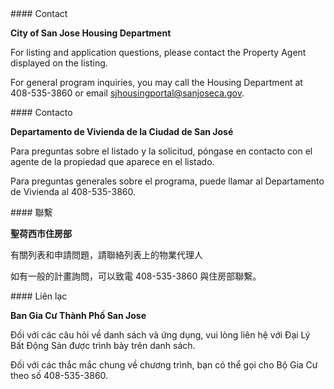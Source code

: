 <RenderIf language="default">
#### Contact

**City of San Jose Housing Department**

For listing and application questions, please contact the Property Agent displayed on the listing.

For general program inquiries, you may call the Housing Department at 408-535-3860 or email <sjhousingportal@sanjoseca.gov>.

</RenderIf>

<RenderIf language="es">
#### Contacto

**Departamento de Vivienda de la Ciudad de San José**

Para preguntas sobre el listado y la solicitud, póngase en contacto con el agente de la propiedad que aparece en el listado.

Para preguntas generales sobre el programa, puede llamar al Departamento de Vivienda al 408-535-3860.

</RenderIf>

<RenderIf language="zh">
#### 聯繫

**聖荷西市住房部**

有關列表和申請問題，請聯絡列表上的物業代理人

如有一般的計畫詢問，可以致電 408-535-3860 與住房部聯繫。

</RenderIf>

<RenderIf language="vi">
#### Liên lạc

**Ban Gia Cư Thành Phố San Jose**

Đối với các câu hỏi về danh sách và ứng dụng, vui lòng liên hệ với Đại Lý Bất Động Sản được trình bày trên danh sách.

Đối với các thắc mắc chung về chương trình, bạn có thể gọi cho Bộ Gia Cư theo số 408-535-3860.

</RenderIf>
